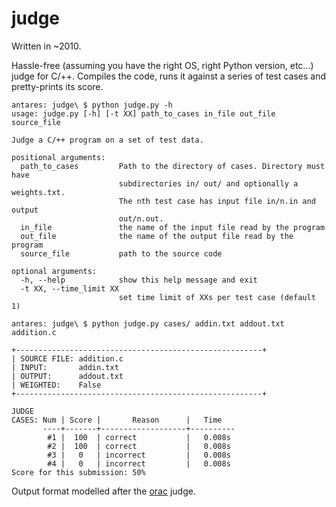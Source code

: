 judge
=====

Written in ~2010.

Hassle-free (assuming you have the right OS, right Python version, etc...) judge for C/++. Compiles the code, runs it against a series of test cases and pretty-prints its score.

    antares: judge\ $ python judge.py -h
    usage: judge.py [-h] [-t XX] path_to_cases in_file out_file source_file

    Judge a C/++ program on a set of test data.

    positional arguments:
      path_to_cases         Path to the directory of cases. Directory must have
                            subdirectories in/ out/ and optionally a weights.txt.
                            The nth test case has input file in/n.in and output
                            out/n.out.
      in_file               the name of the input file read by the program
      out_file              the name of the output file read by the program
      source_file           path to the source code

    optional arguments:
      -h, --help            show this help message and exit
      -t XX, --time_limit XX
                            set time limit of XXs per test case (default 1)

    antares: judge\ $ python judge.py cases/ addin.txt addout.txt addition.c

    +-------------------------------------------------------+
    | SOURCE FILE: addition.c
    | INPUT:       addin.txt
    | OUTPUT:      addout.txt
    | WEIGHTED:    False
    +-------------------------------------------------------+

    JUDGE
    CASES: Num | Score |       Reason      |   Time
           ----+-------+-------------------+----------
            #1 |  100  | correct           |   0.008s
            #2 |  100  | correct           |   0.008s
            #3 |   0   | incorrect         |   0.008s
            #4 |   0   | incorrect         |   0.008s
    Score for this submission: 50%

Output format modelled after the [orac](orac.amt.edu.au) judge.
